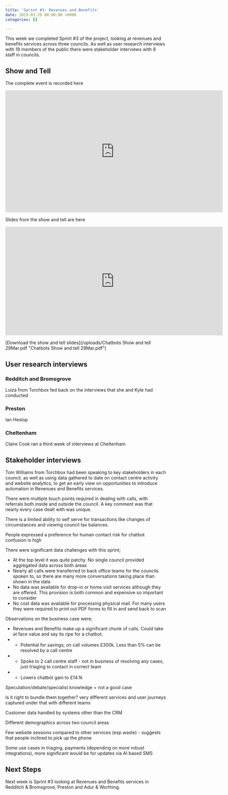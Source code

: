 ```yaml
---
title: 'Sprint #3: Revenues and Benefits'
date: 2019-03-29 00:00:00 +0000
categories: []

---
```

This week we completed Sprint #3 of the project, looking at revenues and benefits services across three councils. As well as user research interviews with 19 members of the public there were stakeholder interviews with 8 staff in councils.

## Show and Tell

The complete event is recorded here

<iframe width="680" height="382" src="https://www.youtube.com/embed/8126PhwnDxg?start=13" frameborder="0" allow="accelerometer; autoplay; encrypted-media; gyroscope; picture-in-picture" allowfullscreen></iframe>

Slides from the show and tell are here

<iframe src="https://docs.google.com/presentation/d/e/2PACX-1vQCAdzeGNeOPr_bWozSNrBh7aoYPNdE5XNB9COwmB90o55VRE_ULSwoD4t66TZn94TsmlbFyjMwOSKF/embed?start=false&loop=false&delayms=5000" frameborder="0" width="680" height="340" allowfullscreen="true" mozallowfullscreen="true" webkitallowfullscreen="true"></iframe>

[Download the show and tell slides](/uploads/Chatbots Show and tell 29Mar.pdf "Chatbots Show and tell 29Mar.pdf")

## User research interviews

### Redditch and Bromsgrove

Luiza from Torchbox fed back on the interviews that she and Kyle had conducted

### Preston

Ian Heslop

### Cheltenham

Claire Cook ran a third week of interviews at Cheltenham.

## Stakeholder interviews

Tom Williams from Torchbox had been speaking to key stakeholders in each council, as well as using data gathered to date on contact centre activity and website analytics, to get an early view on opportunities to introduce automation in Revenues and Benefits services.

There were multiple touch points required in dealing with calls, with referrals both inside and outside the council. A key comment was that nearly every case dealt with was unique.

There is a limited ability to self serve for transactions like changes of circumstances and viewing council tax balances.

People expressed a preference for human contact risk for chatbot confusion is high

There were significant data challenges with this sprint;

* At the top level it was quite patchy. No single council provided aggregated data across both areas
* Nearly all calls were transferred to back office teams for the councils spoken to, so there are many more conversations taking place than shown in the data
* No data was available for drop-in or home visit services although they are offered. This provision is both common and expensive so important to consider
* No cost data was available for processing physical mail. For many users they were required to print out PDF forms to fill in and send back to scan


Observations on the business case were;

* Revenues and Benefits make up a significant chunk of calls. Could take at face value and say its ripe for a chatbot. 
* - Potential for savings; on call volumes £300k. Less than 5% can be resolved by a call centre
* - Spoke to 2 call centre staff - not in business of resolving any cases, just triaging to contact in correct team
* - Lowers chatbot gain to £14.1k

Speculation/debate/specialist knowledge = not a good case

Is it right to bundle them together? very different services and user journeys captured under that with different teams

Customer data handled by systems other than the CRM

Different demographics across two council areas

Few website sessions compared to other services (esp waste) - suggests that people inclined to pick up the phone 

Some use cases in triaging, payments (depending on more robust integrations), more significant would be for updates via AI based SMS

## Next Steps

Next week is Sprint #3 looking at Revenues and Benefits services in Redditch & Bromsgrove, Preston and Adur & Worthing.